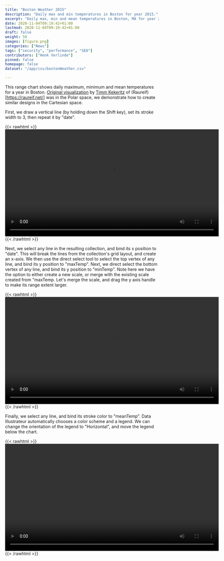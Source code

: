 ```yaml
---
title: "Boston Weather 2015"
description: "Daily max and min temperatures in Boston for year 2015."
excerpt: "Daily max, min and mean temperatures in Boston, MA for year 2015."
date: 2020-11-04T09:19:42+01:00
lastmod: 2020-11-04T09:19:42+01:00
draft: false
weight: 50
images: [figure.png]
categories: ["News"]
tags: ["security", "performance", "SEO"]
contributors: ["Henk Verlinde"]
pinned: false
homepage: false
dataset: "/app/csv/bostonWeather.csv"

---
```

This range chart shows daily maximum, minimum and mean temperatures for a year in Boston. [Original visualization](http://weather-radials.com/) by [Timm Kekeritz](http://kekeritz.com/) of (Raureif)[https://raureif.net/] was in the Polar space, we demonstrate how to create similar designs in the Cartesian space.

First, we draw a vertical line (by holding down the Shift key), set its stroke width to 3, then repeat it by "date". 

{{< rawhtml >}} 
<video width=700px class="tutorial-video" controls>
    <source src="/videos/gallery/boston-weather-1.mov" type="video/mp4">
    Your browser does not support the video tag.  
</video>
{{< /rawhtml >}}

Next, we select any line in the resulting collection, and bind its x position to "date". This will break the lines from the collection's grid layout, and create an x-axis. We then use the direct select tool to select the top vertex of any line, and bind its y position to "maxTemp". Next, we direct select the bottom vertex of any line, and bind its y position to "minTemp". Note here we have the option to either create a new scale, or merge with the existing scale created from "maxTemp. Let's merge the scale, and drag the y axis handle to make its range extent larger.

{{< rawhtml >}} 
<video width=700px class="tutorial-video" controls>
    <source src="/videos/gallery/boston-weather-2.mov" type="video/mp4">
    Your browser does not support the video tag.  
</video>
{{< /rawhtml >}}

Finally, we select any line, and bind its stroke color to "meanTemp". Data Illustrateur automatically chooses a color scheme and a legend. We can change the orientation of the legend to "Horizontal", and move the legend below the chart. 

{{< rawhtml >}} 
<video width=700px class="tutorial-video" controls>
    <source src="/videos/gallery/boston-weather-3.mov" type="video/mp4">
    Your browser does not support the video tag.  
</video>
{{< /rawhtml >}}
